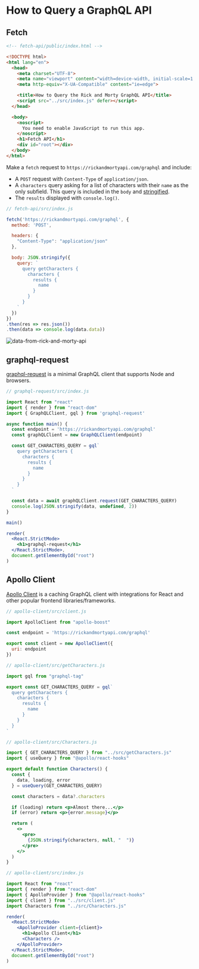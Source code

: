 # How to Query a GraphQL API

## Fetch

```html
<!-- fetch-api/public/index.html -->

<!DOCTYPE html>
<html lang="en">
  <head>
    <meta charset="UTF-8">
    <meta name="viewport" content="width=device-width, initial-scale=1.0">
    <meta http-equiv="X-UA-Compatible" content="ie=edge">

    <title>How to Query the Rick and Morty GraphQL API</title>
    <script src="../src/index.js" defer></script>
  </head>

  <body>
    <noscript>
      You need to enable JavaScript to run this app.
    </noscript>
    <h1>Fetch API</h1>
    <div id="root"></div>
  </body>
</html>
```

Make a `fetch` request to `https://rickandmortyapi.com/graphql` and include:

- A `POST` request with `Content-Type` of `application/json`.
- A `characters` query asking for a list of characters with their `name` as the only subfield. This query is included in the `body` and [stringified](https://developer.mozilla.org/en-US/docs/Web/JavaScript/Reference/Global_Objects/JSON/stringify).
- The `results` displayed with `console.log()`.

```javascript
// fetch-api/src/index.js

fetch('https://rickandmortyapi.com/graphql', {
  method: 'POST',

  headers: {
    "Content-Type": "application/json"
  },

  body: JSON.stringify({
    query: `
      query getCharacters {
        characters {
          results {
            name
          }
        }
      }
    `
  })
})
.then(res => res.json())
.then(data => console.log(data.data))
```

![data-from-rick-and-morty-api](https://dev-to-uploads.s3.amazonaws.com/uploads/articles/avaw3gtjz2ljp6ozo6mt.png)

## graphql-request

[graphql-request](https://github.com/prisma-labs/graphql-request) is a minimal GraphQL client that supports Node and browsers.

```jsx
// graphql-request/src/index.js

import React from "react"
import { render } from "react-dom"
import { GraphQLClient, gql } from 'graphql-request'

async function main() {
  const endpoint = 'https://rickandmortyapi.com/graphql'
  const graphQLClient = new GraphQLClient(endpoint)

  const GET_CHARACTERS_QUERY = gql`
    query getCharacters {
      characters {
        results {
          name
        }
      }
    }
  `

  const data = await graphQLClient.request(GET_CHARACTERS_QUERY)
  console.log(JSON.stringify(data, undefined, 2))
}

main()

render(
  <React.StrictMode>
    <h1>graphql-request</h1>
  </React.StrictMode>,
  document.getElementById("root")
)
```

## Apollo Client

[Apollo Client](https://github.com/apollographql/apollo-client) is a caching GraphQL client with integrations for React and other popular frontend libraries/frameworks.

```jsx
// apollo-client/src/client.js

import ApolloClient from "apollo-boost"

const endpoint = 'https://rickandmortyapi.com/graphql'

export const client = new ApolloClient({
  uri: endpoint
})
```

```jsx
// apollo-client/src/getCharacters.js

import gql from "graphql-tag"

export const GET_CHARACTERS_QUERY = gql`
  query getCharacters {
    characters {
      results {
        name
      }
    }
  }
`
```

```jsx
// apollo-client/src/Characters.js

import { GET_CHARACTERS_QUERY } from "../src/getCharacters.js"
import { useQuery } from "@apollo/react-hooks"

export default function Characters() {
  const {
    data, loading, error
  } = useQuery(GET_CHARACTERS_QUERY)

  const characters = data?.characters

  if (loading) return <p>Almost there...</p>
  if (error) return <p>{error.message}</p>

  return (
    <>
      <pre>
        {JSON.stringify(characters, null, "  ")}
      </pre>
    </>
  )
}
```

```jsx
// apollo-client/src/index.js

import React from "react"
import { render } from "react-dom"
import { ApolloProvider } from "@apollo/react-hooks"
import { client } from "../src/client.js"
import Characters from "../src/Characters.js"

render(
  <React.StrictMode>
    <ApolloProvider client={client}>
      <h1>Apollo Client</h1>
      <Characters />
    </ApolloProvider>
  </React.StrictMode>,
  document.getElementById("root")
)
```